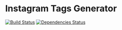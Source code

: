 # Instagram Tags Generator
[![Build Status](https://travis-ci.com/geekkun/insta.svg?branch=master)](https://travis-ci.com/geekkun/insta)
[![Dependencies Status](https://david-dm.org/geekkun/instagram_tags.svg)](https://david-dm.org/geekkun/instagram_tags.svg)